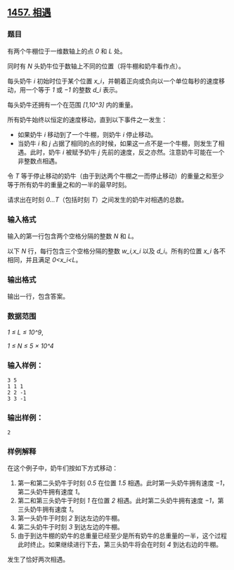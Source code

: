 ## [1457. 相遇](https://www.acwing.com/problem/content/1459/)

### 题目

有两个牛棚位于一维数轴上的点 *0* 和 *L* 处。

同时有 *N* 头奶牛位于数轴上不同的位置（将牛棚和奶牛看作点）。

每头奶牛 *i* 初始时位于某个位置 *x_i*，并朝着正向或负向以一个单位每秒的速度移动，用一个等于 *1* 或 *−1* 的整数 *d_i* 表示。

每头奶牛还拥有一个在范围 *[1,10^3]* 内的重量。

所有奶牛始终以恒定的速度移动，直到以下事件之一发生：

- 如果奶牛 *i* 移动到了一个牛棚，则奶牛 *i* 停止移动。
- 当奶牛 *i* 和 *j* 占据了相同的点的时候，如果这一点不是一个牛棚，则发生了相遇。此时，奶牛 *i* 被赋予奶牛 *j* 先前的速度，反之亦然。注意奶牛可能在一个非整数点相遇。

令 *T* 等于停止移动的奶牛（由于到达两个牛棚之一而停止移动）的重量之和至少等于所有奶牛的重量之和的一半的最早时刻。

请求出在时刻 *0…T*（包括时刻 *T*）之间发生的奶牛对相遇的总数。

### 输入格式

输入的第一行包含两个空格分隔的整数 *N* 和 *L*。

以下 *N* 行，每行包含三个空格分隔的整数 *w_i,x_i* 以及 *d_i*。所有的位置 *x_i* 各不相同，并且满足 *0<x_i<L*。

### 输出格式

输出一行，包含答案。

### 数据范围

*1 ≤ L ≤ 10^9*,

*1 ≤ N ≤ 5 × 10^4*

### 输入样例：

```
3 5
1 1 1
2 2 -1
3 3 -1
```

### 输出样例：

```
2
```

### 样例解释

在这个例子中，奶牛们按如下方式移动：

1. 第一和第二头奶牛于时刻 *0.5* 在位置 *1.5* 相遇。此时第一头奶牛拥有速度 *−1*，第二头奶牛拥有速度 *1*。
2. 第二和第三头奶牛于时刻 *1* 在位置 *2* 相遇。此时第二头奶牛拥有速度 *−1*，第三头奶牛拥有速度 *1*。
3. 第一头奶牛于时刻 *2* 到达左边的牛棚。
4. 第二头奶牛于时刻 *3* 到达左边的牛棚。
5. 由于到达牛棚的奶牛的总重量已经至少是所有奶牛的总重量的一半，这个过程此时终止。如果继续进行下去，第三头奶牛将会在时刻 *4* 到达右边的牛棚。

发生了恰好两次相遇。
